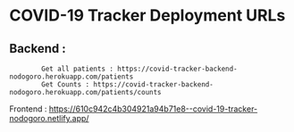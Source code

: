 # COVID-19 Tracker Deployment URLs

## Backend :
            Get all patients : https://covid-tracker-backend-nodogoro.herokuapp.com/patients
            Get Counts : https://covid-tracker-backend-nodogoro.herokuapp.com/patients/counts

Frontend : https://610c942c4b304921a94b71e8--covid-19-tracker-nodogoro.netlify.app/


